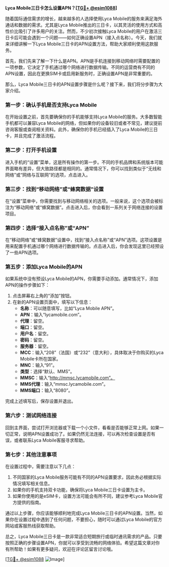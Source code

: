 **Lyca Mobile三日卡怎么设置APN？[[TG💪+ @esim1088](https://t.me/s/esim1088)]**

随着国际通信需求的增长，越来越多的人选择使用Lyca Mobile的服务来满足海外通话和数据的需求。尤其是Lyca Mobile推出的三日卡，以其灵活的使用方式和高性价比吸引了许多用户的关注。然而，不少初次接触Lyca Mobile的用户在激活三日卡后可能会遇到一个问题——如何正确设置APN（接入点名称）。今天，我们就来详细讲解一下Lyca Mobile三日卡的APN设置方法，帮助大家顺利使用这款服务。

首先，我们先来了解一下什么是APN。APN是手机连接到移动网络时需要配置的一项参数，它决定了手机通过哪个网络进行数据传输。不同的运营商有不同的APN设置，因此在更换SIM卡或启用新服务时，正确设置APN是非常重要的。

那么，Lyca Mobile三日卡的APN设置步骤是什么呢？接下来，我们将分步骤为大家介绍。

### **第一步：确认手机是否支持Lyca Mobile**
在开始设置之前，首先要确保你的手机能够支持Lyca Mobile的服务。大多数智能手机都可以兼容Lyca Mobile的网络，但如果你的设备较旧或者不常见，建议提前咨询客服或查阅相关资料。此外，确保你的手机已经插入了Lyca Mobile的三日卡，并且完成了激活流程。

### **第二步：打开手机设置**
进入手机的“设置”菜单，这是所有操作的第一步。不同的手机品牌和系统版本可能界面略有差异，但大致路径都是相同的。通常情况下，你可以找到类似于“无线和网络”或“网络与互联网”的选项，点击进入。

### **第三步：找到“移动网络”或“蜂窝数据”设置**
在“设置”菜单中，你需要找到与移动网络相关的选项。一般来说，这个选项会被标注为“移动网络”或“蜂窝数据”。点击进入后，你会看到一系列关于网络连接的设置项目。

### **第四步：选择“接入点名称”或“APN”**
在“移动网络”或“蜂窝数据”设置中，找到“接入点名称”或“APN”选项。这项设置是用来配置手机通过哪个网络进行数据传输的。点击进入后，你会发现这里已经预设了一些APN选项。

### **第五步：添加Lyca Mobile的APN**
如果系统中没有预设Lyca Mobile的APN，你需要手动添加。通常情况下，添加APN的操作步骤如下：
1. 点击屏幕右上角的“添加”按钮。
2. 在新的APN设置页面中，填写以下信息：
   - **名称**：可以随意填写，比如“Lyca Mobile APN”。
   - **APN**：输入“lycamobile.com”。
   - **代理**：留空。
   - **端口**：留空。
   - **用户名**：留空。
   - **密码**：留空。
   - **服务器**：留空。
   - **MCC**：输入“208”（法国）或“232”（意大利），具体取决于你购买的Lyca Mobile卡所在国家。
   - **MNC**：输入“91”。
   - **类型**：选择“默认、MMS”。
   - **MMSC**：输入“http://mmsc.lycamobile.com”。
   - **MMS代理**：输入“mmsc.lycamobile.com”。
   - **MMS端口**：输入“8080”。

完成上述填写后，保存设置并退出。

### **第六步：测试网络连接**
回到主界面，尝试打开浏览器或下载一个小文件，看看是否能够正常上网。如果一切正常，说明APN设置成功了。如果仍然无法连接，可以再次检查设置是否有误，或者联系Lyca Mobile客服寻求帮助。

### **第七步：其他注意事项**
在设置过程中，需要注意以下几点：
1. 不同国家的Lyca Mobile服务可能有不同的APN设置要求，因此务必根据实际情况填写相关信息。
2. 如果你的手机支持双卡功能，确保将Lyca Mobile三日卡设置为主卡。
3. 如果你使用的是eSIM卡，设置方法可能会有所不同，建议参考Lyca Mobile官方提供的指南。

通过以上步骤，你应该能够顺利地完成Lyca Mobile三日卡的APN设置。当然，如果你在设置过程中遇到了任何问题，不要担心，随时可以通过Lyca Mobile的官方网站或客服热线获取帮助。

总之，Lyca Mobile三日卡是一款非常适合短期旅行或临时通讯需求的产品。只要按照正确的步骤设置APN，你就可以享受到流畅的网络体验。希望这篇文章对你有所帮助！如果有更多疑问，欢迎在评论区留言讨论哦。

[[TG💪+ @esim1088](https://t.me/s/esim1088) ![Image](https://i.postimg.cc/4NQfJmqS/Snipaste-2025-05-13-00-14-12.png)]